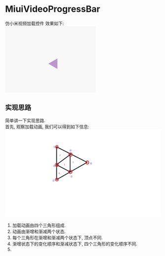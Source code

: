 # MiuiVideoProgressBar
仿小米视频加载控件
效果如下:  
![](https://raw.githubusercontent.com/houtrry/MiuiVideoProgressBar/master/img/miuiviedo.gif)  

## 实现思路  
简单讲一下实现思路.  
首先, 观察加载动画, 我们可以得到如下信息:  
![](https://raw.githubusercontent.com/houtrry/MiuiVideoProgressBar/master/img/%E5%88%86%E8%A7%A3%E5%9B%BE.png)
1. 加载动画由四个三角形组成.  
2. 动画由渐增和渐减两个状态.
3. 每个三角形在渐增和渐减两个状态下, 顶点不同.
4. 渐增状态下的变化顺序和渐减状态下, 四个三角形的变化顺序不同.
5. 
